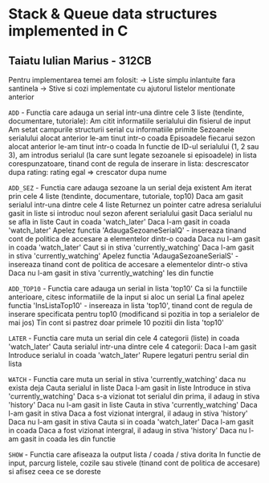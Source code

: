 # Stack & Queue data structures implemented in C

## Taiatu Iulian Marius - 312CB

Pentru implementarea temei am folosit: 
-> Liste simplu inlantuite fara santinela
-> Stive si cozi implementate cu ajutorul listelor mentionate anterior

`ADD` - Functia care adauga un serial intr-una dintre cele 3 liste (tendinte, documentare, tutoriale):
    Am citit informatiile serialului din fisierul de input
    Am setat campurile structurii serial cu informatiile primite
        Sezoanele serialului alocat anterior le-am tinut intr-o coada
            Episoadele fiecarui sezon alocat anterior le-am tinut intr-o coada
    In functie de ID-ul serialului (1, 2 sau 3), am introdus serialul (la care sunt legate 
    sezoanele si episoadele) in lista corespunzatoare, tinand cont de regula 
    de inserare in lista: descrescator dupa rating: rating egal => crescator dupa nume

`ADD_SEZ` - Functia care adauga sezoane la un serial deja existent
    Am iterat prin cele 4 liste (tendinte, documentare, tutoriale, top10)
    Daca am gasit serialul intr-una dintre cele 4 liste
        Returnez un pointer catre adresa serialului gasit in liste si introduc 
        noul sezon aferent serialului gasit
    Daca serialul nu se afla in liste
        Caut in coada 'watch_later'
        Daca l-am gasit in coada 'watch_later'
            Apelez functia 'AdaugaSezoaneSerialQ' - insereaza tinand cont de politica de accesare
            a elementelor dintr-o coada
        Daca nu l-am gasit in coada 'watch_later'
            Caut si in stiva 'currently_watching'
            Daca l-am gasit in stiva 'currently_watching'
                Apelez functia 'AdaugaSezoaneSerialS' - insereaza tinand cont de politica de accesare
            a elementelor dintr-o stiva
            Daca nu l-am gasit in stiva 'currently_watching'
                Ies din functie

`ADD_TOP10` - Functia care adauga un serial in lista 'top10'
    Ca si la functiile anterioare, citesc informatiile de la input si aloc un serial
    La final apelez functia 'InsListaTop10' - insereaza in lista 'top10', tinand cont de regula
    de inserare specificata pentru top10 (modificand si pozitia in top a serialelor de mai jos)
    Tin cont si pastrez doar primele 10 pozitii din lista 'top10'

`LATER` - Functia care muta un serial din cele 4 categorii (liste) in coada 'watch_later'
    Cauta serialul intr-una dintre cele 4 categorii:
    Daca l-am gasit
        Introduce serialul in coada 'watch_later'
        Rupere legaturi pentru serial din lista

`WATCH` - Functia care muta un serial in stiva 'currently_watching' daca nu exista deja
    Cauta serialul in liste
    Daca l-am gasit in liste
        Introduce in stiva 'currently_watching'
        Daca s-a vizionat tot serialul din prima, il adaug in stiva 'history'
    Daca nu l-am gasit in liste
    Cauta in stiva 'currently_watching'
    Daca l-am gasit in stiva
        Daca a fost vizionat intergral, il adaug in stiva 'history'
    Daca nu l-am gasit in stiva
        Cauta si in coada 'watch_later'
        Daca l-am gasit in coada
            Daca a fost vizionat intergral, il adaug in stiva 'history'
        Daca nu l-am gasit in coada
            Ies din functie

`SHOW` - Functia care afiseaza la output lista / coada / stiva dorita
    In functie de input, parcurg listele, cozile sau stivele (tinand cont de politica
    de accesare) si afisez ceea ce se doreste
    
